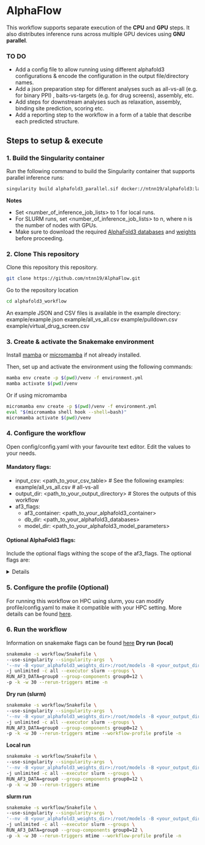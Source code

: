 # AlphaFlow

This workflow supports separate execution of the **CPU** and **GPU** steps. It also distributes inference runs across multiple GPU devices using **GNU parallel**.


### TO DO
- Add a config file to allow running using different alphafold3 configurations & encode the configuration in the output file/directory names.
- Add a json preparation step for different analyses such as all-vs-all (e.g. for binary PPI) , baits-vs-targets (e.g. for drug screens), assembly, etc.
- Add steps for downstream analyses such as relaxation, assembly, binding site prediction, scoring etc. 
- Add a reporting step to the workflow in a form of a table that describe each predicted structure.


## Steps to setup & execute

### 1. Build the Singularity container

Run the following command to build the Singularity container that supports parallel inference runs:

```bash
singularity build alphafold3_parallel.sif docker://ntnn19/alphafold3:latest_parallel_a100_40gb
```

**Notes**
- Set <number_of_inference_job_lists> to 1 for local runs.
- For SLURM runs, set <number_of_inference_job_lists> to n, where n is the number of nodes with GPUs.
- Make sure to download the required [AlphaFold3 databases](https://github.com/google-deepmind/alphafold3/blob/main/docs/installation.md#obtaining-genetic-databases) and [weights](https://forms.gle/svvpY4u2jsHEwWYS6) before proceeding.

### 2. Clone This repository

Clone this repository this repository.

```bash
git clone https://github.com/ntnn19/AlphaFlow.git
```

Go to the repository location
```bash
cd alphafold3_workflow
```

An example JSON and CSV files is available in the example directory:
example/example.json
example/all_vs_all.csv
example/pulldown.csv
example/virtual_drug_screen.csv

### 3. Create & activate the Snakemake environment

Install [mamba](https://github.com/conda-forge/miniforge) or [micromamba](https://mamba.readthedocs.io/en/latest/installation/micromamba-installation.html) if not already installed.

Then, set up and activate the environment using the following commands:

```bash
mamba env create -p $(pwd)/venv -f environment.yml
mamba activate $(pwd)/venv
```

Or if using micromamba

```bash
micromamba env create -p $(pwd)/venv -f environment.yml
eval "$(micromamba shell hook --shell=bash)"
micromamba activate $(pwd)/venv
```
### 4. Configure the workflow
Open config/config.yaml with your favourite text editor.
Edit the values to your needs.
#### Mandatory flags:
-   input_csv: <path_to_your_csv_table> # See the following examples: example/all_vs_all.csv # all-vs-all
-   output_dir: <path_to_your_output_directory> # Stores the outputs of this workflow
-   af3_flags:
     -   af3_container: <path_to_your_alphafold3_container>
     -   db_dir: <path_to_your_alphafold3_databases>
     -   model_dir: <path_to_your_alphafold3_model_parameters>

#### Optional AlphaFold3 flags:
Include the optional flags withing the scope of the af3_flags. 
The optional flags are:
<details>
--buckets

--conformer_max_iterations

--flash_attention_implementation

--gpu_device

--hmmalign_binary_path

--hmmbuild_binary_path

--hmmsearch_binary_path

--jackhmmer_binary_path

--jackhmmer_n_cpu

--jax_compilation_cache_dir

--max_template_date

--mgnify_database_path

--nhmmer_binary_path

--nhmmer_n_cpu

--ntrna_database_path

--num_diffusion_samples

--num_recycles

--num_seeds

--pdb_database_path

--rfam_database_path

--rna_central_database_path

--save_embeddings

--seqres_database_path

--small_bfd_database_path

--uniprot_cluster_annot_database_path

--uniref90_database_path
</details>

### 5. Configure the profile (Optional)

For running this workflow on HPC using slurm, you can modify profile/config.yaml to make it compatible with your HPC setting.
More details can be found [here](https://snakemake.github.io/snakemake-plugin-catalog/plugins/executor/slurm.html#using-profiles).

### 6. Run the workflow
Information on snakemake flags can be found [here](https://snakemake.readthedocs.io/en/stable/executing/cli.html#)
**Dry run (local)**
```bash
snakemake -s workflow/Snakefile \
--use-singularity --singularity-args  \
'--nv -B <your_alphafold3_weights_dir>:/root/models -B <your_output_dir>/PREPROCESSING:/root/af_input -B <your_output_dir>:/root/af_output -B <your_alphafold3_databases_dir>:/root/public_databases -B <your_alphafold3_tmp_dir>/tmp:/tmp --env XLA_CLIENT_MEM_FRACTION=3.2' \
-j unlimited -c all --executor slurm --groups \
RUN_AF3_DATA=group0 --group-components group0=12 \
-p -k -w 30 --rerun-triggers mtime -n
```
**Dry run (slurm)**
```bash
snakemake -s workflow/Snakefile \
--use-singularity --singularity-args  \
'--nv -B <your_alphafold3_weights_dir>:/root/models -B <your_output_dir>/PREPROCESSING:/root/af_input -B <your_output_dir>:/root/af_output -B <your_alphafold3_databases_dir>:/root/public_databases -B <your_alphafold3_tmp_dir>/tmp:/tmp --env XLA_CLIENT_MEM_FRACTION=3.2' \
-j unlimited -c all --executor slurm --groups \
RUN_AF3_DATA=group0 --group-components group0=12 \
-p -k -w 30 --rerun-triggers mtime --workflow-profile profile -n
```
**Local run**
```bash
snakemake -s workflow/Snakefile \
--use-singularity --singularity-args  \
'--nv -B <your_alphafold3_weights_dir>:/root/models -B <your_output_dir>/PREPROCESSING:/root/af_input -B <your_output_dir>:/root/af_output -B <your_alphafold3_databases_dir>:/root/public_databases -B <your_alphafold3_tmp_dir>/tmp:/tmp --env XLA_CLIENT_MEM_FRACTION=3.2' \
-j unlimited -c all --executor slurm --groups \
RUN_AF3_DATA=group0 --group-components group0=12 \
-p -k -w 30 --rerun-triggers mtime
```

**slurm run**
```bash
snakemake -s workflow/Snakefile \
--use-singularity --singularity-args  \
'--nv -B <your_alphafold3_weights_dir>:/root/models -B <your_output_dir>/PREPROCESSING:/root/af_input -B <your_output_dir>:/root/af_output -B <your_alphafold3_databases_dir>:/root/public_databases -B <your_alphafold3_tmp_dir>/tmp:/tmp --env XLA_CLIENT_MEM_FRACTION=3.2' \
-j unlimited -c all --executor slurm --groups \
RUN_AF3_DATA=group0 --group-components group0=12 \
-p -k -w 30 --rerun-triggers mtime --workflow-profile profile -n
```
